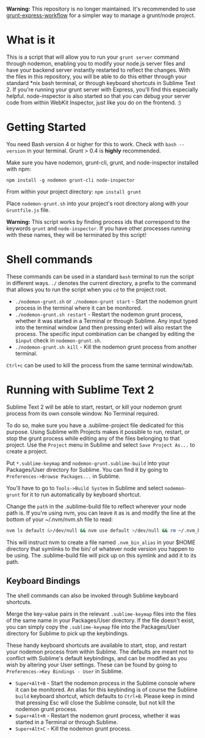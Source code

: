 **Warning:** This repository is no longer maintained. It's recommended to use [grunt-express-workflow](https://github.com/appleYaks/grunt-express-workflow) for a simpler way to manage a grunt/node project.

# What is it

This is a script that will allow you to run your `grunt server` command through nodemon, enabling you to modify your node.js server files and have your backend server instantly restarted to reflect the changes. With the files in this repository, you will be able to do this either through your standard *nix bash terminal, or through keyboard shortcuts in Sublime Text 2. If you're running your grunt server with Express, you'll find this especially helpful. node-inspector is also started so that you can debug your server code from within WebKit Inspector, just like you do on the frontend. :)


# Getting Started

You need Bash version 4 or higher for this to work. Check with `bash --version` in your terminal.
Grunt > 0.4 is **highly** recommended.

Make sure you have nodemon, grunt-cli, grunt, and node-inspector installed with npm:

`npm install -g nodemon grunt-cli node-inspector`

From within your project directory: `npm install grunt`

Place `nodemon-grunt.sh` into your project's root directory along with your `Gruntfile.js` file.

**Warning:** This script works by finding process ids that correspond to the keywords `grunt` and `node-inspector`. If you have other processes running with these names, they will be terminated by this script!

# Shell commands

These commands can be used in a standard `bash` terminal to run the script in different ways. `./` denotes the current directory, a prefix to the command that allows you to run the script when you `cd` to the project root.

* `./nodemon-grunt.sh` or `./nodemon-grunt start` - Start the nodemon grunt process in the terminal where it can be monitored.
* `./nodemon-grunt.sh restart` - Restart the nodemon grunt process, whether it was started in a Terminal or through Sublime. Any input typed into the terminal window (and then pressing enter) will also restart the process. The specific input combination can be changed by editing the `$input` check in `nodemon-grunt.sh`.
* `./nodemon-grunt.sh kill` - Kill the nodemon grunt process from another terminal.

`Ctrl+c` can be used to kill the process from the same terminal window/tab.


# Running with Sublime Text 2

Sublime Text 2 will be able to start, restart, or kill your nodemon grunt process from its own console window. No Terminal required.

To do so, make sure you have a .sublime-project file dedicated for this purpose. Using Sublime with Projects makes it possible to run, restart, or stop the grunt process while editing any of the files belonging to that project. Use the `Project` menu in Sublime and select `Save Project As...` to create a project.

Put `*.sublime-keymap` and `nodemon-grunt.sublime-build` into your Packages/User directory for Sublime. You can find it by going to `Preferences->Browse Packages...` in Sublime.

You'll have to go to `Tools->Build System` in Sublime and select `nodemon-grunt` for it to run automatically by keyboard shortcut.

Change the `path` in the .sublime-build file to reflect wherever your node path is. If you're using nvm, you can leave it as is and modify the line at the bottom of your ~/.nvm/nvm.sh file to read:

```bash
nvm ls default &>/dev/null && nvm use default >/dev/null && rm ~/.nvm_bin_alias &>/dev/null && ln -s $NVM_BIN ~/.nvm_bin_alias &>/dev/null || true
```

This will instruct nvm to create a file named `.nvm_bin_alias` in your $HOME directory that symlinks to the bin/ of whatever node version you happen to be using. The .sublime-build file will pick up on this symlink and add it to its path.

## Keyboard Bindings

The shell commands can also be invoked through Sublime keyboard shortcuts.

Merge the key-value pairs in the relevant `.sublime-keymap` files into the files of the same name in your Packages/User directory. If the file doesn't exist, you can simply copy the `.sublime-keymap` file into the Packages/User directory for Sublime to pick up the keybindings.

These handy keyboard shortcuts are available to start, stop, and restart your nodemon process from within Sublime. The defaults are meant not to conflict with Sublime's default keybindings, and can be modified as you wish by altering your User settings. These can be found by going to `Preferences->Key Bindings - User` in Sublime.

* `Super+Alt+B` - Start the nodemon process in the Sublime console where it can be monitored. An alias for this keybinding is of course the Sublime `build` keyboard shortcut, which defaults to `Ctrl+B`. Please keep in mind that pressing Esc will close the Sublime console, but not kill the nodemon grunt process.
* `Super+Alt+R` - Restart the nodemon grunt process, whether it was started in a Terminal or through Sublime.
* `Super+Alt+C` - Kill the nodemon grunt process.
